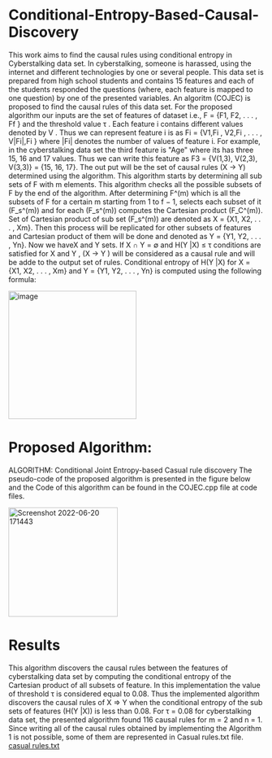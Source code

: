 # Conditional-Entropy-Based-Causal-Discovery
This work aims to find the causal rules using conditional entropy in Cyberstalking data set. In cyberstalking, someone is harassed, using the internet and different technologies by one or several people. This data set is prepared from high school students and contains 15 features and each of the students responded the questions (where, each feature is mapped to one question) by one of the presented variables. An algoritm (COJEC) is proposed to find the causal rules of this data set. For the proposed algorithm our inputs are the set of features of dataset i.e., F = {F1, F2, . . . , Ff } and the threshold value τ . Each feature i  contains different values denoted by V . Thus we can represent feature i is as Fi = {V1,Fi , V2,Fi , . . . , V|Fi|,Fi } where |Fi| denotes the number of values of feature i. For example, in the cyberstalking data set the third feature is "Age" where its has three 15, 16 and 17 values. Thus we can write this feature as F3 = {V(1,3), V(2,3), V(3,3)} = {15, 16, 17}. The out put will be the set of causal rules (X → Y) determined using the algorithm. This algorithm starts by determining all sub sets of F with m elements. This algorithm checks all the possible subsets of F by the end of the algorithm. After determining F^(m) which is all the subsets of F for a certain m starting from 1 to f − 1, selects each subset of it (F_s^(m)) and for each (F_s^(m)) computes the Cartesian product (F_C^(m)). Set of Cartesian product of sub set (F_s^(m)) are denoted as X = {X1, X2, . . . , Xm}. Then this process will be replicated for other subsets of features and Cartesian product of them will be done and denoted as Y = {Y1, Y2, . . . , Yn}. Now we haveX and Y sets. If X ∩ Y = ∅ and H(Y |X) ≤ τ  conditions are satisfied for X and Y ,  (X → Y ) will be considered as a causal rule  and will be adde to the output set of rules. Conditional entropy of H(Y |X) for X = {X1, X2, . . . , Xm} and Y = {Y1, Y2, . . . , Yn} is computed using the following formula:

<img width="252" alt="image" src="https://user-images.githubusercontent.com/87864575/174624362-3329cb2a-4254-447e-83a6-188fdd1495b9.png">


# Proposed  Algorithm:
ALGORITHM:  Conditional Joint Entropy-based Casual rule discovery
The pseudo-code of the proposed algorithm is presented in the figure below and the Code of this algorithm can be found in the COJEC.cpp file at code files.





<img width="215" alt="Screenshot 2022-06-20 171443" src="https://user-images.githubusercontent.com/87864575/174623196-d18297f9-0865-4d58-9feb-389a9b509024.png">

# Results
This algorithm discovers the causal rules between the features of cyberstalking data set by computing the conditional entropy of the Cartesian product of all subsets of feature. In this implementation the value of threshold τ is considered equal to 0.08. Thus the implemented algorithm discovers the causal rules of X => Y when the conditional entropy of the sub sets of features (H(Y |X)) is less than 0.08. For τ = 0.08 for cyberstalking data set, the presented algorithm found 116 causal rules for m = 2 and n = 1. Since writing all of the causal rules obtained by implementing the Algorithm 1 is not possible, some of them are represented in Casual rules.txt file.
[casual rules.txt](https://github.com/sama1habibi/Conditional-Entropy-Based-Causal-Discovery/files/8941503/casual.rules.txt)
